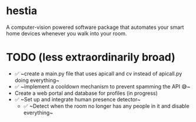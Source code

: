 # hestia
A computer-vision powered software package that automates your smart home devices whenever you walk into your room.


# TODO (less extraordinarily broad)
-  ✅ ~create a main.py file that uses apicall and cv instead of apicall.py doing everything~
- ✅ ~implement a cooldown mechanism to prevent spamming the API 😅~
- Create a web portal and database for profiles (in progress)
- ✅ ~Set up and integrate human presence detector~
   - ✅ ~Detect when the room no longer has any people in it and disable everything~

